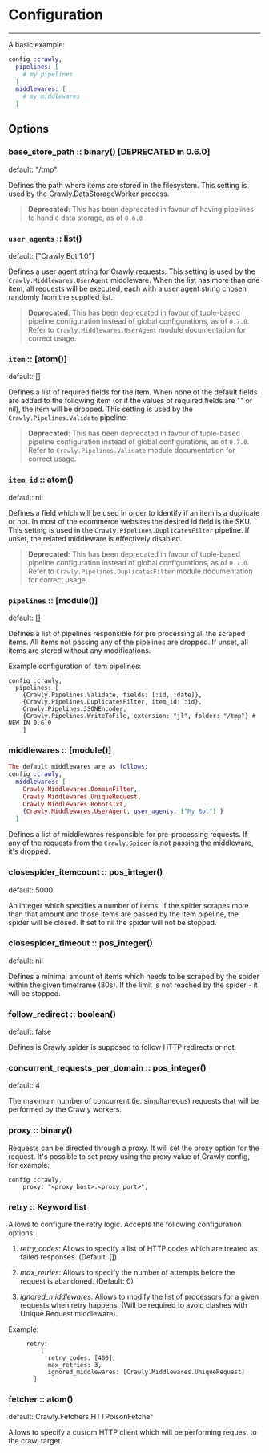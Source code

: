 # Configuration

---

A basic example:

```elixir
config :crawly,
  pipelines: [
    # my pipelines
  ]
  middlewares: [
    # my middlewares
  ]
```

## Options

### base_store_path :: binary() [DEPRECATED in 0.6.0]

default: "/tmp"

Defines the path where items are stored in the filesystem. This setting
is used by the Crawly.DataStorageWorker process.

> **Deprecated**: This has been deprecated in favour of having pipelines to handle data storage, as of `0.6.0`

### `user_agents` :: list()

default: ["Crawly Bot 1.0"]

Defines a user agent string for Crawly requests. This setting is used
by the `Crawly.Middlewares.UserAgent` middleware. When the list has more than one
item, all requests will be executed, each with a user agent string chosen
randomly from the supplied list.

> **Deprecated**: This has been deprecated in favour of tuple-based pipeline configuration instead of global configurations, as of `0.7.0`. Refer to `Crawly.Middlewares.UserAgent` module documentation for correct usage.

### `item` :: [atom()]

default: []

Defines a list of required fields for the item. When none of the default
fields are added to the following item (or if the values of
required fields are "" or nil), the item will be dropped. This setting
is used by the `Crawly.Pipelines.Validate` pipeline

> **Deprecated**: This has been deprecated in favour of tuple-based pipeline configuration instead of global configurations, as of `0.7.0`. Refer to `Crawly.Pipelines.Validate` module documentation for correct usage.

### `item_id` :: atom()

default: nil

Defines a field which will be used in order to identify if an item is
a duplicate or not. In most of the ecommerce websites the desired id
field is the SKU. This setting is used in
the `Crawly.Pipelines.DuplicatesFilter` pipeline. If unset, the related
middleware is effectively disabled.

> **Deprecated**: This has been deprecated in favour of tuple-based pipeline configuration instead of global configurations, as of `0.7.0`. Refer to `Crawly.Pipelines.DuplicatesFilter` module documentation for correct usage.

### `pipelines` :: [module()]

default: []

Defines a list of pipelines responsible for pre processing all the scraped items. All items not passing any of the pipelines are dropped. If unset, all items are stored without any modifications.

Example configuration of item pipelines:

```
config :crawly,
  pipelines: [
    {Crawly.Pipelines.Validate, fields: [:id, :date]},
    {Crawly.Pipelines.DuplicatesFilter, item_id: :id},
    Crawly.Pipelines.JSONEncoder,
    {Crawly.Pipelines.WriteToFile, extension: "jl", folder: "/tmp"} # NEW IN 0.6.0
    ]
```

### middlewares :: [module()]

```elixir
The default middlewares are as follows:
config :crawly,
  middlewares: [
    Crawly.Middlewares.DomainFilter,
    Crawly.Middlewares.UniqueRequest,
    Crawly.Middlewares.RobotsTxt,
    {Crawly.Middlewares.UserAgent, user_agents: ["My Bot"] }
  ]
```

Defines a list of middlewares responsible for pre-processing requests. If any of the requests from the `Crawly.Spider` is not passing the middleware, it's dropped.

### closespider_itemcount :: pos_integer()

default: 5000

An integer which specifies a number of items. If the spider scrapes more than that amount and those items are passed by the item pipeline, the spider will be closed. If set to nil the spider will not be stopped.

### closespider_timeout :: pos_integer()

default: nil

Defines a minimal amount of items which needs to be scraped by the spider within the given timeframe (30s). If the limit is not reached by the spider - it will be stopped.

### follow_redirect :: boolean()

default: false

Defines is Crawly spider is supposed to follow HTTP redirects or not.

### concurrent_requests_per_domain :: pos_integer()

default: 4

The maximum number of concurrent (ie. simultaneous) requests that will be performed by the Crawly workers.

### proxy :: binary()

Requests can be directed through a proxy. It will set the proxy option for the request.
It's possible to set proxy using the proxy value of Crawly config, for example:

```
config :crawly,
    proxy: "<proxy_host>:<proxy_port>",
```

### retry :: Keyword list

Allows to configure the retry logic. Accepts the following configuration options:
1) *retry_codes*: Allows to specify a list of HTTP codes which are treated as
   failed responses. (Default: [])

2) *max_retries*: Allows to specify the number of attempts before the request is
   abandoned. (Default: 0)

3) *ignored_middlewares*: Allows to modify the list of processors for a given 
   requests when retry happens. (Will be required to avoid clashes with 
   Unique.Request middleware).
   
Example:
   ```
        retry:
            [
              retry_codes: [400],
              max_retries: 3,
              ignored_middlewares: [Crawly.Middlewares.UniqueRequest]
          ]

   ```

### fetcher :: atom()

default: Crawly.Fetchers.HTTPoisonFetcher 

Allows to specify a custom HTTP client which will be performing request to the crawl
target.